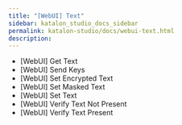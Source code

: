 ```yaml
---
title: "[WebUI] Text" 
sidebar: katalon_studio_docs_sidebar
permalink: katalon-studio/docs/webui-text.html 
description: 
---
```

*   \[WebUI\] Get Text
*   \[WebUI\] Send Keys
*   \[WebUI\] Set Encrypted Text
*   \[WebUI\] Set Masked Text
*   \[WebUI\] Set Text
*   \[WebUI\] Verify Text Not Present
*   \[WebUI\] Verify Text Present
